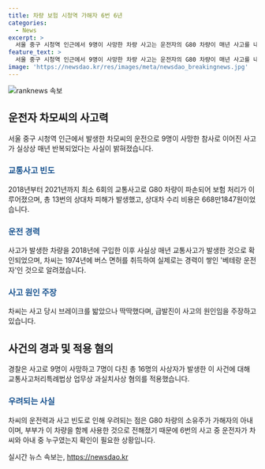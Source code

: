 ```yaml
---
title: 차량 보험 시청역 가해자 6번 6년
categories:
  - News
excerpt: >
  서울 중구 시청역 인근에서 9명이 사망한 차량 사고는 운전자의 G80 차량이 매년 사고를 내고 있었던 것으로 밝혀졌다. 2018년부터 2021년까지 최소 6회의 교통사고로 차량이 파손돼 보험 처리를 했으며, 총 13번의 상대차 피해 발생 및 수리비용 668만1847원을 부담했다. 운전자는 1974년 면허를 취득한 베테랑 운전자로 알려져 있었으나, 사고 당시 급발진을 주장하고 있다. (# 사망차량사고 # 제네시스G80 # 운전자사고이력)
feature_text: >
  서울 중구 시청역 인근에서 9명이 사망한 차량 사고는 운전자의 G80 차량이 매년 사고를 내고 있었던 것으로 밝혀졌다. 2018년부터 2021년까지 최소 6회의 교통사고로 차량이 파손돼 보험 처리를 했으며, 총 13번의 상대차 피해 발생 및 수리비용 668만1847원을 부담했다. 운전자는 1974년 면허를 취득한 베테랑 운전자로 알려져 있었으나, 사고 당시 급발진을 주장하고 있다. (# 사망차량사고 # 제네시스G80 # 운전자사고이력)
image: 'https://newsdao.kr/res/images/meta/newsdao_breakingnews.jpg'
---
```


<p><img src="https://newsdao.kr/res/images/meta/newsdao_breakingnews.jpg" alt="ranknews 속보" /></p>

<h2 data-ke-size="size26">운전자 차모씨의 사고력</h2>

<p data-ke-size="size16">서울 중구 시청역 인근에서 발생한 차모씨의 운전으로 9명이 사망한 참사로 이어진 사고가 실상상 매년 반복되었다는 사실이 밝혀졌습니다.</p>

<h3><b><span style="color: #1a5490;">교통사고 빈도</span></b></h3>

<p data-ke-size="size16">2018년부터 2021년까지 최소 6회의 교통사고로 G80 차량이 파손되어 보험 처리가 이루어졌으며, 총 13번의 상대차 피해가 발생했고, 상대차 수리 비용은 668만1847원이었습니다.</p>

<h3><b><span style="color: #1a5490;">운전 경력</span></b></h3>

<p data-ke-size="size16">사고가 발생한 차량을 2018년에 구입한 이후 사실상 매년 교통사고가 발생한 것으로 확인되었으며, 차씨는 1974년에 버스 면허를 취득하여 실제로는 경력이 쌓인 '베테랑 운전자'인 것으로 알려졌습니다.</p>

<h3><b><span style="color: #1a5490;">사고 원인 주장</span></b></h3>

<p data-ke-size="size16">차씨는 사고 당시 브레이크를 밟았으나 딱딱했다며, 급발진이 사고의 원인임을 주장하고 있습니다.</p>

<h2 data-ke-size="size26">사건의 경과 및 적용 혐의</h2>

<p data-ke-size="size16">경찰은 사고로 9명이 사망하고 7명이 다친 총 16명의 사상자가 발생한 이 사건에 대해 교통사고처리특례법상 업무상 과실치사상 혐의를 적용했습니다.</p>

<h3><b><span style="color: #1a5490;">우려되는 사실</span></b></h3>

<p data-ke-size="size16">차씨의 운전력과 사고 빈도로 인해 우려되는 점은 G80 차량의 소유주가 가해자의 아내이며, 부부가 이 차량을 함께 사용한 것으로 전해졌기 때문에 6번의 사고 중 운전자가 차씨와 아내 중 누구였는지 확인이 필요한 상황입니다.</p>
실시간 뉴스 속보는, <a href="https://newsdao.kr" rel="dofollow">https://newsdao.kr</a>


